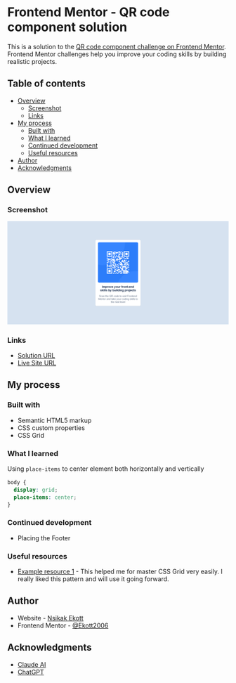 # Frontend Mentor - QR code component solution

This is a solution to the [QR code component challenge on Frontend Mentor](https://www.frontendmentor.io/challenges/qr-code-component-iux_sIO_H). Frontend Mentor challenges help you improve your coding skills by building realistic projects.

## Table of contents

- [Overview](#overview)
  - [Screenshot](#screenshot)
  - [Links](#links)
- [My process](#my-process)
  - [Built with](#built-with)
  - [What I learned](#what-i-learned)
  - [Continued development](#continued-development)
  - [Useful resources](#useful-resources)
- [Author](#author)
- [Acknowledgments](#acknowledgments)

## Overview

### Screenshot

![ScreenShot Preview](./preview.png)

### Links

- [Solution URL](https://github.com/Ekott2006/frontend-mentor-qr-code-component)
- [Live Site URL](https://ekott2006.github.io/frontend-mentor-qr-code-component/)

## My process

### Built with

- Semantic HTML5 markup
- CSS custom properties
- CSS Grid

### What I learned

Using  `place-items` to center element both horizontally and vertically

```css
body {
  display: grid;
  place-items: center;
}
```

### Continued development

- Placing the Footer

### Useful resources

- [Example resource 1](https://css-tricks.com/snippets/css/complete-guide-grid/) - This helped me for master CSS Grid very easily. I really liked this pattern and will use it going forward.

## Author

- Website - [Nsikak Ekott](https://portfolio-site-sage-three.vercel.app/)
- Frontend Mentor - [@Ekott2006](https://www.frontendmentor.io/profile/Ekott2006)

## Acknowledgments

- [Claude AI](https://claude.ai)
- [ChatGPT](chatgpt.com)